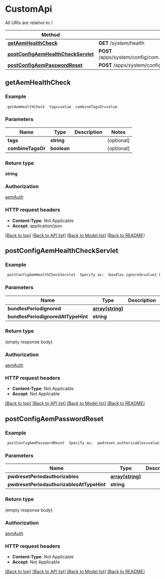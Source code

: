 # CustomApi

All URIs are relative to */*

Method | HTTP request | Description
------------- | ------------- | -------------
[**getAemHealthCheck**](CustomApi.md#getAemHealthCheck) | **GET** /system/health | 
[**postConfigAemHealthCheckServlet**](CustomApi.md#postConfigAemHealthCheckServlet) | **POST** /apps/system/config/com.shinesolutions.healthcheck.hc.impl.ActiveBundleHealthCheck | 
[**postConfigAemPasswordReset**](CustomApi.md#postConfigAemPasswordReset) | **POST** /apps/system/config/com.shinesolutions.aem.passwordreset.Activator | 


## **getAemHealthCheck**



### Example
```bash
 getAemHealthCheck  tags=value  combineTagsOr=value
```

### Parameters

Name | Type | Description  | Notes
------------- | ------------- | ------------- | -------------
 **tags** | **string** |  | [optional]
 **combineTagsOr** | **boolean** |  | [optional]

### Return type

**string**

### Authorization

[aemAuth](../README.md#aemAuth)

### HTTP request headers

 - **Content-Type**: Not Applicable
 - **Accept**: application/json

[[Back to top]](#) [[Back to API list]](../README.md#documentation-for-api-endpoints) [[Back to Model list]](../README.md#documentation-for-models) [[Back to README]](../README.md)

## **postConfigAemHealthCheckServlet**



### Example
```bash
 postConfigAemHealthCheckServlet  Specify as:  bundles.ignored=value1 bundles.ignored=value2 bundles.ignored=...  bundles.ignored@TypeHint=value
```

### Parameters

Name | Type | Description  | Notes
------------- | ------------- | ------------- | -------------
 **bundlesPeriodignored** | [**array[string]**](string.md) |  | [optional]
 **bundlesPeriodignoredAtTypeHint** | **string** |  | [optional]

### Return type

(empty response body)

### Authorization

[aemAuth](../README.md#aemAuth)

### HTTP request headers

 - **Content-Type**: Not Applicable
 - **Accept**: Not Applicable

[[Back to top]](#) [[Back to API list]](../README.md#documentation-for-api-endpoints) [[Back to Model list]](../README.md#documentation-for-models) [[Back to README]](../README.md)

## **postConfigAemPasswordReset**



### Example
```bash
 postConfigAemPasswordReset  Specify as:  pwdreset.authorizables=value1 pwdreset.authorizables=value2 pwdreset.authorizables=...  pwdreset.authorizables@TypeHint=value
```

### Parameters

Name | Type | Description  | Notes
------------- | ------------- | ------------- | -------------
 **pwdresetPeriodauthorizables** | [**array[string]**](string.md) |  | [optional]
 **pwdresetPeriodauthorizablesAtTypeHint** | **string** |  | [optional]

### Return type

(empty response body)

### Authorization

[aemAuth](../README.md#aemAuth)

### HTTP request headers

 - **Content-Type**: Not Applicable
 - **Accept**: Not Applicable

[[Back to top]](#) [[Back to API list]](../README.md#documentation-for-api-endpoints) [[Back to Model list]](../README.md#documentation-for-models) [[Back to README]](../README.md)

